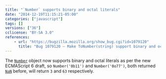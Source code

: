```yaml
---
title: "`Number` supports binary and octal literals"
date: "2014-12-19T11:15:21-05:00"
categories: ["javascript"]
tags: []
versions: ["36"]
cclicense: "BY-SA 3.0"
references:
    - url: "https://bugzilla.mozilla.org/show_bug.cgi?id=1079120"
      title: "Bug 1079120 – Make ToNumber(string) support binary and octal literals"
---
```

The [`Number`](https://developer.mozilla.org/docs/Web/JavaScript/Reference/Global_Objects/Number) object now supports binary and octal literals as per the new ECMAScript 6 draft, so `Number('0b11')` and `Number('0o77')`, both returned [`NaN`](https://developer.mozilla.org/docs/Web/JavaScript/Reference/Global_Objects/NaN) before, will return `3` and `63` respectively.
